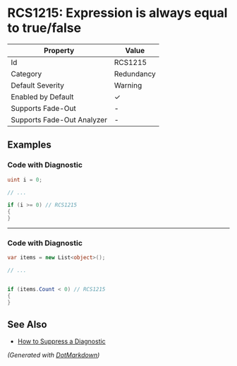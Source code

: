 # RCS1215: Expression is always equal to true/false

| Property                    | Value      |
| --------------------------- | ---------- |
| Id                          | RCS1215    |
| Category                    | Redundancy |
| Default Severity            | Warning    |
| Enabled by Default          | &#x2713;   |
| Supports Fade\-Out          | \-         |
| Supports Fade\-Out Analyzer | \-         |

## Examples

### Code with Diagnostic

```csharp
uint i = 0;

// ...

if (i >= 0) // RCS1215
{
}
```

- - -

### Code with Diagnostic

```csharp
var items = new List<object>();

// ...


if (items.Count < 0) // RCS1215
{
}
```

## See Also

* [How to Suppress a Diagnostic](../HowToConfigureAnalyzers.md#how-to-suppress-a-diagnostic)


*\(Generated with [DotMarkdown](http://github.com/JosefPihrt/DotMarkdown)\)*
